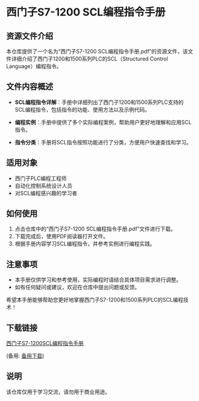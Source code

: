 # 西门子S7-1200 SCL编程指令手册

## 资源文件介绍

本仓库提供了一个名为“西门子S7-1200 SCL编程指令手册.pdf”的资源文件，该文件详细介绍了西门子1200和1500系列PLC的SCL（Structured Control Language）编程指令。

## 文件内容概述

- **SCL编程指令详解**：手册中详细列出了西门子1200和1500系列PLC支持的SCL编程指令，包括指令的功能、使用方法以及示例代码。
  
- **编程实例**：手册中提供了多个实际编程案例，帮助用户更好地理解和应用SCL指令。

- **指令分类**：手册将SCL指令按照功能进行了分类，方便用户快速查找和学习。

## 适用对象

- 西门子PLC编程工程师
- 自动化控制系统设计人员
- 对SCL编程感兴趣的学习者

## 如何使用

1. 点击仓库中的“西门子S7-1200 SCL编程指令手册.pdf”文件进行下载。
2. 下载完成后，使用PDF阅读器打开文件。
3. 根据手册内容学习SCL编程指令，并参考实例进行编程实践。

## 注意事项

- 本手册仅供学习和参考使用，实际编程时请结合具体项目需求进行调整。
- 如有任何疑问或建议，欢迎在仓库中提出问题或反馈。

希望本手册能够帮助您更好地掌握西门子S7-1200和1500系列PLC的SCL编程技术！

## 下载链接
[西门子S7-1200SCL编程指令手册]() 

(备用: [备用下载](https://pan.baidu.com/s/1lFK-RyESE_4Zuh2DPxH0pQ?pwd=1234))

## 说明

该仓库仅用于学习交流，请勿用于商业用途。
